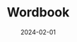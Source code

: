 ---
title: "Wordbook"
excerpt: "[I₃] iOS and Android vocabulary app with propeitary AI dictionary<br/>"
collection: portfolio
category: apps_tools
date: 2024-02-01
---